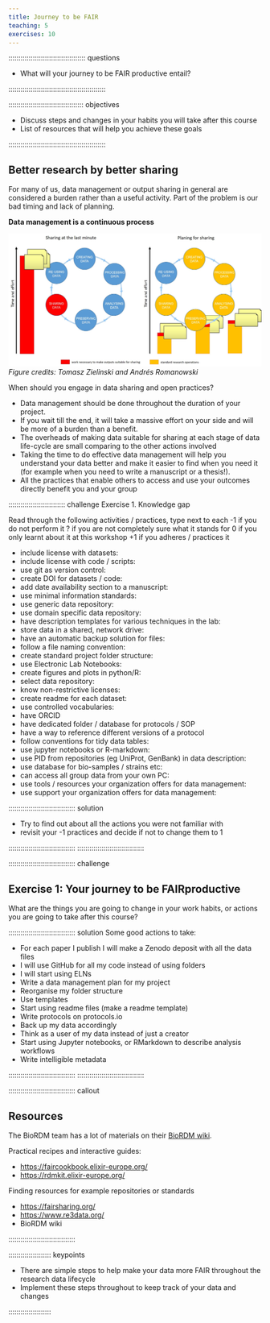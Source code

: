 ```yaml
---
title: Journey to be FAIR
teaching: 5
exercises: 10
---
```


:::::::::::::::::::::::::::::::::::::: questions 

- What will your journey to be FAIR productive entail?

::::::::::::::::::::::::::::::::::::::::::::::::


::::::::::::::::::::::::::::::::::::: objectives

- Discuss steps and changes in your habits you will take after this course
- List of resources that will help you achieve these goals

::::::::::::::::::::::::::::::::::::::::::::::::



## Better research by better sharing

For many of us, data management or output sharing in general
are considered a burden rather than a useful activity. Part of the problem
is our bad timing and lack of planning.

**Data management is a continuous process**

![Figure 5.2. Sharing as part of the workflow](./fig/01-sharing_as_part_of_workflow.jpg)
*Figure credits: Tomasz Zielinski and Andrés Romanowski*

When should you engage in data sharing and open practices?

* Data management should be done throughout the duration of your project.
* If you wait till the end, it will take a massive effort on your side and will be more of a burden than a benefit.
* The overheads of making data suitable for sharing at each stage of data life-cycle are small comparing to the other actions involved
* Taking the time to do effective data management will help you understand your data better and make it easier to find when you need it (for example when you need to write a manuscript or a thesis!).
* All the practices that enable others to access and use your outcomes directly
benefit you and your group



:::::::::::::::::::::::::::: challenge
Exercise 1. Knowledge gap

Read through the following activities / practices, type next to each
-1 if you do not perform it
? if you are not completely sure what it stands for
0 if you only learnt about it at this workshop
+1 if you adheres / practices it
 
* include license with datasets:
* include license with code / scripts:
* use git as version control:
* create DOI for datasets / code:
* add date availability section to a manuscript:
* use minimal information standards:
* use generic data repository:
* use domain specific data repository:
* have description templates for various techniques in the lab:
* store data in a shared, network drive:
* have an automatic backup solution for files:
* follow a file naming convention:
* create standard project folder structure:
* use Electronic Lab Notebooks:
* create figures and plots in python/R:
* select data repository:
* know non-restrictive licenses:
* create readme for each dataset:
* use controlled vocabularies:
* have ORCID
* have dedicated folder / database for protocols / SOP
* have a way to reference different versions of a protocol
* follow conventions for tidy data tables:
* use jupyter notebooks or R-markdown:
* use PID from repositories (eg UniProt, GenBank) in data description:
* use database for bio-samples / strains etc:
* can access all group data from your own PC:
* use tools / resources your organization offers for data management:
* use support your organization offers for data management:

::::::::::::::::::::::::::::::::: solution

* Try to find out about all the actions you were not familiar with
* revisit your -1 practices and decide if not to change them to 1

:::::::::::::::::::::::::::::::::
:::::::::::::::::::::::::::::::::


::::::::::::::::::::::::::::::::: challenge
## Exercise 1: Your journey to be FAIRproductive

What are the things you are going to change in your work habits, or actions you are going to take after this course?

::::::::::::::::::::::::::::::::: solution
Some good actions to take:

*  For each paper I publish I will make a Zenodo deposit with all the data files
*  I will use GitHub for all my code instead of using folders
*  I will start using ELNs
*  Write a data management plan for my project
*  Reorganise my folder structure
*  Use templates
*  Start using readme files (make a readme template)
*  Write protocols on protocols.io
*  Back up my data accordingly
*  Think as a user of my data instead of just a creator
*  Start using Jupyter notebooks, or RMarkdown to describe analysis workflows
*  Write intelligible metadata 

:::::::::::::::::::::::::::::::::
:::::::::::::::::::::::::::::::::


::::::::::::::::::::::::::::::::: callout

## Resources

 
The BioRDM team has a lot of materials on their [BioRDM wiki](https://www.wiki.ed.ac.uk/display/RDMS/).
 
Practical recipes and interactive guides:

* https://faircookbook.elixir-europe.org/
* https://rdmkit.elixir-europe.org/

Finding resources for example repositories or standards

* https://fairsharing.org/
* https://www.re3data.org/
* BioRDM wiki


:::::::::::::::::::::::::::::::::


::::::::::::::::::::: keypoints

- There are simple steps to help make your data more FAIR throughout the research data lifecycle
- Implement these steps throughout to keep track of your data and changes

::::::::::::::::::::: 
